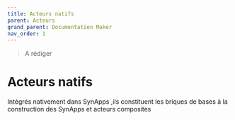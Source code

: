 ```yaml
---
title: Acteurs natifs
parent: Acteurs
grand_parent: Documentation Maker
nav_order: 1
---
```


> A rédiger

# Acteurs natifs

Intégrés nativement dans SynApps ,ils constituent les briques de bases à la construction des SynApps et acteurs composites
